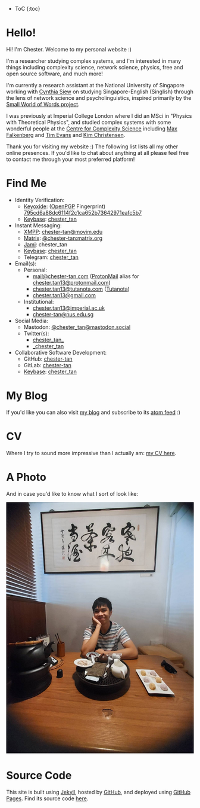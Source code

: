 * ToC
{:toc}

# Hello!

Hi! I'm Chester. Welcome to my personal website \:\)

I'm a researcher studying complex systems, and I'm interested in many things including complexity science, network science, physics, free and open source software, and much more! 

I'm currently a research assistant at the National University of Singapore working with [Cynthia Siew](https://csqsiew.netlify.app/) on studying Singapore-English (Singlish) through the lens of network science and psycholinguistics, inspired primarily by the [Small World of Words project](https://smallworldofwords.org/en/project/home).

I was previously at Imperial College London where I did an MSci in \"Physics with Theoretical Physics\", and studied complex systems with some wonderful people at the [Centre for Complexity Science](https://www.imperial.ac.uk/complexity-science) including [Max Falkenberg](https://orcid.org/0000-0002-2986-2494) and [Tim Evans](http://netplexity.org/) and [Kim Christensen](https://www.imperial.ac.uk/people/k.christensen).

Thank you for visiting my website \:\) The following list lists all my other online presences. If you'd like to chat about anything at all please feel free to contact me through your most preferred platform!

# Find Me

* Identity Verification:
  * [Keyoxide](https://keyoxide.org): ([OpenPGP](https://openpgp.org) Fingerprint) [795cd6a88dc6114f2c1ca652b73642971eafc5b7](https://keyoxide.org/795cd6a88dc6114f2c1ca652b73642971eafc5b7)
  * [Keybase](https://keybase.io): [chester\_tan](https://keybase.io/chester_tan)
* Instant Messaging:
  * [XMPP](https://xmpp.org): [chester-tan@movim.edu](xmpp:chester-tan@movim.eu?omemo-sid-330775478=06b3d30763c4ae8f91de00c8087b6bc5deea448fa68c827eb5ecf28c841f132b)
  * [Matrix](https://matrix.org): [@chester-tan:matrix.org](https://matrix.to/#/@chester-tan:matrix.org)
  * [Jami](https://jami.net/): chester\_tan
  * [Keybase](https://keybase.io): [chester\_tan](https://keybase.io/chester_tan)
  * Telegram: [chester_tan](https://t.me/chester_tan)
* Email(s): 
  * Personal:
    * [mail@chester-tan.com](mailto:mail@chester-tan.com) \([ProtonMail](https://protonmail.com/) alias for [chester.tan13@protonmail.com](mailto:chester.tan13@protonmail.com)\)
    * [chester.tan13@tutanota.com](mailto:chester.tan13@tutanota.com) \([Tutanota](https://tutanota.com/)\)
    * [chester.tan13@gmail.com](mailto:chester.tan13@gmail.com)
  * Institutional:
    * [chester.tan13@imperial.ac.uk](mailto:chester.tan13@imperial.ac.uk)
    * [chester-tan@nus.edu.sg](mailto:chester-tan@nus.edu.sg)
* Social Media:
  * Mastodon: [@chester\_tan@mastodon.social](https://mastodon.social/@chester_tan)
  * Twitter(s): 
    * [chester\_tan\_](https://twitter.com/chester_tan_)
    * [\_chester\_tan](https://twitter.com/_chester_tan)
* Collaborative Software Development:
  * GitHub: [chester-tan](https://github.com/chester-tan)
  * GitLab: [chester-tan](https://gitlab.com/chester-tan)
  * [Keybase](https://keybase.io): [chester\_tan](https://keybase.io/chester_tan)

# My Blog

If you'd like you can also visit [my blog](https://chester-tan.com/blog) and subscribe to its [atom feed](https://chester-tan.com/feed.xml) \:\)

# CV

Where I try to sound more impressive than I actually am: [my CV here](https://chester-tan.com/CV).

# A Photo

And in case you'd like to know what I sort of look like:

![profile picture](./hello.jpg)

# Source Code

This site is built using [Jekyll](https://jekyllrb.com/), hosted by [GitHub](https://github.com), and deployed using [GitHub Pages](https://docs.github.com/en/pages/setting-up-a-github-pages-site-with-jekyll/about-github-pages-and-jekyll). Find its source code [here](https://github.com/chester-tan/chester-tan.github.io).
